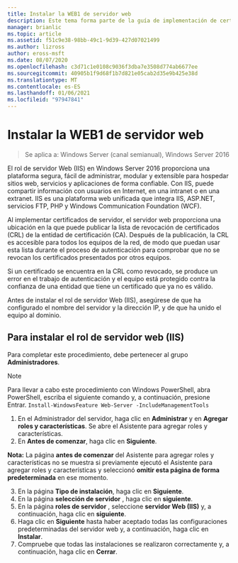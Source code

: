 ```yaml
---
title: Instalar la WEB1 de servidor web
description: Este tema forma parte de la guía de implementación de certificados de servidor para las implementaciones cableadas e inalámbricas de 802.1 X
manager: brianlic
ms.topic: article
ms.assetid: f51c9e38-98bb-49c1-9d39-427d07021499
ms.author: lizross
author: eross-msft
ms.date: 08/07/2020
ms.openlocfilehash: c3d71c1e0108c9036f3dba7e3508d774ab6677ee
ms.sourcegitcommit: 40905b1f9d68f1b7d821e05cab2d35e9b425e38d
ms.translationtype: MT
ms.contentlocale: es-ES
ms.lasthandoff: 01/06/2021
ms.locfileid: "97947841"
---
```

# <a name="install-the-web-server-web1"></a>Instalar la WEB1 de servidor web

>Se aplica a: Windows Server (canal semianual), Windows Server 2016

El rol de servidor Web (IIS) en Windows Server 2016 proporciona una plataforma segura, fácil de administrar, modular y extensible para hospedar sitios web, servicios y aplicaciones de forma confiable. Con IIS, puede compartir información con usuarios en Internet, en una intranet o en una extranet. IIS es una plataforma web unificada que integra IIS, ASP.NET, servicios FTP, PHP y Windows Communication Foundation (WCF).

Al implementar certificados de servidor, el servidor web proporciona una ubicación en la que puede publicar la lista de revocación de certificados (CRL) de la entidad de certificación (CA). Después de la publicación, la CRL es accesible para todos los equipos de la red, de modo que puedan usar esta lista durante el proceso de autenticación para comprobar que no se revocan los certificados presentados por otros equipos.

Si un certificado se encuentra en la CRL como revocado, se produce un error en el trabajo de autenticación y el equipo está protegido contra la confianza de una entidad que tiene un certificado que ya no es válido.

Antes de instalar el rol de servidor Web (IIS), asegúrese de que ha configurado el nombre del servidor y la dirección IP, y de que ha unido el equipo al dominio.

## <a name="to-install-the-web-server-iis-server-role"></a>Para instalar el rol de servidor web (IIS)
Para completar este procedimiento, debe pertenecer al grupo **Administradores**.

>[!NOTE]
>Para llevar a cabo este procedimiento con Windows PowerShell, abra PowerShell, escriba el siguiente comando y, a continuación, presione Entrar.
`Install-WindowsFeature Web-Server -IncludeManagementTools`

1.  En el Administrador del servidor, haga clic en **Administrar** y en **Agregar roles y características**. Se abre el Asistente para agregar roles y características.
2.  En **Antes de comenzar**, haga clic en **Siguiente**.

**Nota:** La página **antes de comenzar** del Asistente para agregar roles y características no se muestra si previamente ejecutó el Asistente para agregar roles y características y seleccionó **omitir esta página de forma predeterminada** en ese momento.

3. En la página **Tipo de instalación**, haga clic en **Siguiente**.
4. En la página **selección de servidor** , haga clic en **siguiente**.
5. En la página **roles de servidor** , seleccione **servidor Web (IIS)** y, a continuación, haga clic en **siguiente**.
6. Haga clic en **Siguiente** hasta haber aceptado todas las configuraciones predeterminadas del servidor web y, a continuación, haga clic en **Instalar**.
7. Compruebe que todas las instalaciones se realizaron correctamente y, a continuación, haga clic en **Cerrar**.
